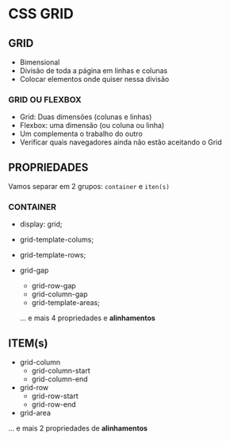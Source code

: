 # CSS GRID

## GRID

- Bimensional
- Divisão de toda a página em linhas e colunas
- Colocar elementos onde quiser nessa divisão

### GRID OU FLEXBOX

- Grid: Duas dimensões (colunas e linhas)
- Flexbox: uma dimensão (ou coluna ou linha)
- Um complementa o trabalho do outro
- Verificar quais navegadores ainda não estão aceitando o Grid

## PROPRIEDADES

Vamos separar em 2 grupos:
`container` e `iten(s)`

### CONTAINER

- display: grid;
- grid-template-colums;
- grid-template-rows;
- grid-gap

  - grid-row-gap
  - grid-column-gap
  - grid-template-areas;

  ... e mais 4 propriedades e **alinhamentos**

## ITEM(s)

- grid-column
  - grid-column-start
  - grid-column-end
- grid-row
  - grid-row-start
  - grid-row-end
- grid-area

... e mais 2 propriedades de **alinhamentos**
